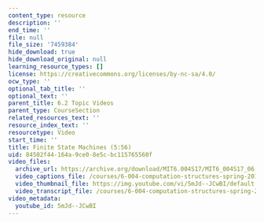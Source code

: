 ```yaml
---
content_type: resource
description: ''
end_time: ''
file: null
file_size: '7459384'
hide_download: true
hide_download_original: null
learning_resource_types: []
license: https://creativecommons.org/licenses/by-nc-sa/4.0/
ocw_type: ''
optional_tab_title: ''
optional_text: ''
parent_title: 6.2 Topic Videos
parent_type: CourseSection
related_resources_text: ''
resource_index_text: ''
resourcetype: Video
start_time: ''
title: Finite State Machines (5:56)
uid: 84502f44-164a-9ce0-8e5c-bc115765560f
video_files:
  archive_url: https://archive.org/download/MIT6.004S17/MIT6_004S17_06-02-01_300k.mp4
  video_captions_file: /courses/6-004-computation-structures-spring-2017/7893436e8f385227a1d09ff6fbfa4bde_5mJd--JCwBI.vtt
  video_thumbnail_file: https://img.youtube.com/vi/5mJd--JCwBI/default.jpg
  video_transcript_file: /courses/6-004-computation-structures-spring-2017/9de141eaa197ee38a3678587758df53e_5mJd--JCwBI.pdf
video_metadata:
  youtube_id: 5mJd--JCwBI
---
```

